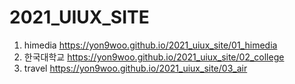 # 2021_UIUX_SITE

1. himedia https://yon9woo.github.io/2021_uiux_site/01_himedia
1. 한국대학교 https://yon9woo.github.io/2021_uiux_site/02_college
1. travel https://yon9woo.github.io/2021_uiux_site/03_air
